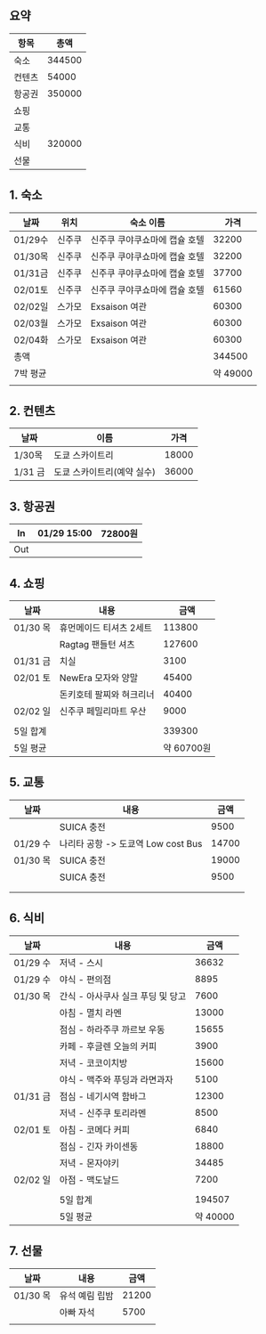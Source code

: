 ## 요약

| 항목  | 총액     |
| --- | ------ |
| 숙소  | 344500 |
| 컨텐츠 | 54000  |
| 항공권 | 350000 |
| 쇼핑  |        |
| 교통  |        |
| 식비  | 320000 |
| 선물  |        |


## 1. 숙소

| 날짜     | 위치  | 숙소 이름            | 가격      |
| ------ | --- | ---------------- | ------- |
| 01/29수 | 신주쿠 | 신주쿠 쿠야쿠쇼마에 캡슐 호텔 | 32200   |
| 01/30목 | 신주쿠 | 신주쿠 쿠야쿠쇼마에 캡슐 호텔 | 32200   |
| 01/31금 | 신주쿠 | 신주쿠 쿠야쿠쇼마에 캡슐 호텔 | 37700   |
| 02/01토 | 신주쿠 | 신주쿠 쿠야쿠쇼마에 캡슐 호텔 | 61560   |
| 02/02일 | 스가모 | Exsaison 여관      | 60300   |
| 02/03월 | 스가모 | Exsaison 여관      | 60300   |
| 02/04화 | 스가모 | Exsaison 여관      | 60300   |
| 총액     |     |                  | 344500  |
| 7박 평균  |     |                  | 약 49000 |
|        |     |                  |         |

## 2. 컨텐츠

| 날짜     | 이름              | 가격    |
| ------ | --------------- | ----- |
| 1/30목  | 도쿄 스카이트리        | 18000 |
| 1/31 금 | 도쿄 스카이트리(예약 실수) | 36000 |

## 3. 항공권

| In  | 01/29 15:00 | 72800원 |
| --- | ----------- | ------ |
| Out |             |        |

## 4. 쇼핑

| 날짜      | 내용            | 금액       |
| ------- | ------------- | -------- |
| 01/30 목 | 휴먼메이드 티셔츠 2세트 | 113800   |
|         | Ragtag 팬들턴 셔츠 | 127600   |
| 01/31 금 | 치실            | 3100     |
| 02/01 토 | NewEra 모자와 양말 | 45400    |
|         | 돈키호테 팔찌와 혀크리너 | 40400    |
| 02/02 일 | 신주쿠 페밀리마트 우산  | 9000     |
|         |               |          |
| 5일 합계   |               | 339300   |
| 5일 평균   |               | 약 60700원 |

## 5. 교통

| 날짜     | 내용                               | 금액  |
| -------- | ---------------------------------- | ----- |
|          | SUICA 충전                         | 9500  |
| 01/29 수 | 나리타 공항 -> 도쿄역 Low cost Bus | 14700 |
| 01/30 목 | SUICA 충전                         | 19000 |
|          | SUICA 충전                         | 9500  |
|          |                                    |       |
|          |                                    |       |

## 6. 식비
| 날짜      | 내용                   | 금액      |
| ------- | -------------------- | ------- |
| 01/29 수 | 저녁 - 스시              | 36632   |
| 01/29 수 | 야식 - 편의점             | 8895    |
| 01/30 목 | 간식 - 아사쿠사 실크 푸딩 및 당고 | 7600    |
|         | 아침 - 멸치 라멘           | 13000   |
|         | 점심 - 하라주쿠 까르보 우동     | 15655   |
|         | 카페 - 후글렌 오늘의 커피      | 3900    |
|         | 저녁 - 코코이치방           | 15600   |
|         | 야식 - 맥주와 푸딩과 라면과자    | 5100    |
| 01/31 금 | 점심 - 네기시역 함바그        | 12300   |
|         | 저녁 - 신주쿠 토리라멘        | 8500    |
| 02/01 토 | 아침 - 코메다 커피          | 6840    |
|         | 점심 - 긴자 카이센동         | 18800   |
|         | 저녁 - 몬자야키            | 34485   |
| 02/02 일 | 아점 - 맥도날드            | 7200    |
|         |                      |         |
|         | 5일 합계                | 194507  |
|         | 5일 평균                | 약 40000 |

## 7. 선물

| 날짜      | 내용       | 금액    |
| ------- | -------- | ----- |
| 01/30 목 | 유석 예림 립밤 | 21200 |
|         | 아빠 자석    | 5700  |
|         |          |       |
